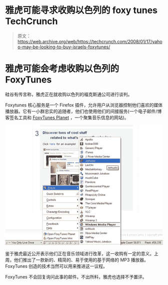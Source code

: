 # 雅虎可能寻求收购以色列的 foxy tunes TechCrunch

> 原文：<https://web.archive.org/web/https://techcrunch.com/2008/01/17/yahoo-may-be-looking-to-buy-israels-foxytunes/>

# 雅虎可能会考虑收购以色列的 FoxyTunes

硅谷有传言称，雅虎正在就收购以色列的福克斯通公司进行谈判。

Foxytunes 核心服务是一个 Firefox 插件，允许用户从浏览器控制他们喜欢的媒体播放器。它有一小群忠实的追随者，他们也使用他们的间接服务(一个电子邮件/博客签名工具和 [FoxyTunes Planet](https://web.archive.org/web/20221207192458/http://www.foxytunes.com/planet) ，一个聚集音乐信息的网站)。

![](img/36d6258c45851cb939b0053f9e93114d.png)

鉴于雅虎最近公开表示他们正在音乐领域进行改革，这一收购有一定的意义。上周，他们推出了一款新的、精简的、易于使用的基于网络的 MP3 播放器。FoxyTunes 创造的技术当然可以用来推进这一议程。

FoxyTunes 不会回复询问此事的邮件。不出所料，雅虎也选择不予置评。